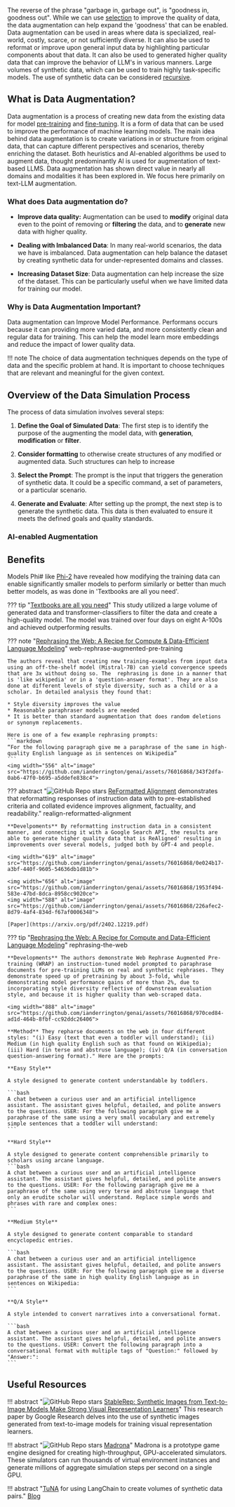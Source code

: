 The reverse of the phrase "garbage in, garbage out", is "goodness in, goodness out". While we can use [selection](../preparation/selection.md) to improve the quality of data, the  data augmentation can help expand the 'goodness' that can be enabled. Data augmentation can be used in areas where data is specialized, real-world, costly, scarce, or not sufficiently diverse. It can also be used to reformat or improve upon general input data by highlighting particular components about that data. It can also be used to generated higher quality data that can improve the behavior of LLM's in various manners. Large volumes of synthetic data, which can be used to train highly task-specific models.  The use of synthetic data can be considered [recursive](../../architectures/training/recursive.md).

## What is Data Augmentation?

Data augmentation is a process of creating new data from the existing data for model [pre-training](../../architectures/training/pre-training.md) and [fine-tuning](../../architectures/training/finetuning.md). It is a form of data that can be used to improve the performance of machine learning models. The main idea behind data augmentation is to create variations in or structure from original data, that can capture different perspectives and scenarios, thereby enriching the dataset. Both heuristics and AI-enabled algorithms be used to augment data, thought predominantly AI is used for augmentation of text-based LLMS. Data augmentation has shown direct value in nearly all domains and modalities it has been explored in. We focus here primarily on text-LLM augmentation. 

### What does Data augmentation do? 

* **Improve data quality:** Augmentation can be used to **modify** original data even to the point of removing or **filtering** the data, and to **generate** new data with higher quality.

* **Dealing with Imbalanced Data**: In many real-world scenarios, the data we have is imbalanced. Data augmentation can help balance the dataset by creating synthetic data for under-represented domains and classes.

* **Increasing Dataset Size**: Data augmentation can help increase the size of the dataset. This can be particularly useful when we have limited data for training our model.

### Why is Data Augmentation Important?

Data augmentation can Improve Model Performance.  Performans occurs because it can providing more varied data, and more consistently clean and regular data for training. This can help the model learn more embeddings and reduce the impact of lower quality data. 

!!! note
    The choice of data augmentation techniques depends on the type of data and the specific problem at hand. It is important to choose techniques that are relevant and meaningful for the given context.


## Overview of the Data Simulation Process

The process of data simulation involves several steps:

1. **Define the Goal of Simulated Data**: The first step is to identify the purpose of the augmenting the model data, with **generation**, **modification** or **filter**. 

2. **Consider formatting** to otherwise create structures of any modified or augmented data. Such structures can help to increase 

3. **Select the Prompt**: The prompt is the input that triggers the generation of synthetic data. It could be a specific command, a set of parameters, or a particular scenario.

4. **Generate and Evaluate**: After setting up the prompt, the next step is to generate the synthetic data. This data is then evaluated to ensure it meets the defined goals and quality standards.


### AI-enabled Augmentation


## Benefits
Models Phi# like [Phi-2](https://huggingface.co/microsoft/phi-2) have revealed how modifying the training data can enable significantly smaller models to perform similarly or better than much better models, as was done in 'Textbooks are all you need'. 


??? tip "[Textbooks are all you need](https://arxiv.org/pdf/2306.11644.pdf)"
    This study utilized a large volume of generated data and transformer-classifiers to filter the data and create a high-quality model. The model was trained over four days on eight A-100s and achieved outperforming results. 
    

??? note "[Rephrasing the Web: A Recipe for Compute & Data-Efficient Language Modeling](https://arxiv.org/pdf/2401.16380.pdf)" web-rephrase-augmented-pre-training

    The authors reveal that creating new training-examples from input data using an off-the-shelf model (Mistral-7B) can yield convergence speeds that are 3x without doing so. The  rephrasing is done in a manner that is 'like wikipedia' or in a 'question-answer format'. They are also done at different levels of style diversity, such as a child or a a scholar. In detailed analysis they found that:
    
    * Style diversity improves the value
    * Reasonable paraphraser models are needed
    * It is better than standard augmentation that does random deletions or synonym replacements.
    
    Here is one of a few example rephrasing prompts: 
    ```markdown
    “For the following paragraph give me a paraphrase of the same in high-quality English language as in sentences on Wikipedia”
    ```
    <img width="556" alt="image" src="https://github.com/ianderrington/genai/assets/76016868/343f2dfa-0ab6-47f0-b695-a5ddefe838c4">


??? abstract "![GitHub Repo stars](https://badgen.net/github/stars/GAIR-NLP/ReAlign) [ReFormatted Alignment](https://github.com/GAIR-NLP/ReAlign) demonstrates that reformatting responses of instruction data with to pre-established criteria and collated evidence improves alignment, factuality, and readability." realign-reformatted-alignment

    **Develpoments** By reformatting instruction data in a consistent manner, and connecting it with a Google Search API, the results are able to generate higher quality data that is ReAligned' resulting in improvements over several models, judged both by GPT-4 and people. 
    
    <img width="619" alt="image" src="https://github.com/ianderrington/genai/assets/76016868/0e024b17-a3bf-440f-9605-54636db1d81b">

    <img width="656" alt="image" src="https://github.com/ianderrington/genai/assets/76016868/1953f494-583e-47bd-8dca-8958cc9020ce">
    <img width="588" alt="image" src="https://github.com/ianderrington/genai/assets/76016868/226afec2-8d79-4af4-834d-f67af0006348">

    [Paper](https://arxiv.org/pdf/2402.12219.pdf)

??? tip "[Rephrasing the Web: A Recipe for Compute and Data-Efficient Language Modeling](https://arxiv.org/html/2401.16380v1)" rephrasing-the-web
    
    **Developments** The authors demonstrate Web Rephrase Augmented Pre-training (WRAP) an instruction-tuned model prompted to paraphrase documents for pre-training LLMs on real and synthetic rephrases. They demonstrate speed up of pretraining by about 3-fold, while demonstrating model performance gains of more than 2%, due to incorporating style diversity reflective of downstream evaluation style, and because it is higher quality than web-scraped data. 
    
    <img width="888" alt="image" src="https://github.com/ianderrington/genai/assets/76016868/970ced84-ad1d-464b-8fbf-cc92ddc26406">

    **Method** They repharse documents on the web in four different styles: "(i) Easy (text that even a toddler will understand); (ii) Medium (in high quality English such as that found on Wikipedia); (iii) Hard (in terse and abstruse language); (iv) Q/A (in conversation question-answering format)." Here are the prompts:

    **Easy Style**
    
    A style designed to generate content understandable by toddlers.
    
    ```bash
    A chat between a curious user and an artificial intelligence assistant. The assistant gives helpful, detailed, and polite answers to the questions. USER: For the following paragraph give me a paraphrase of the same using a very small vocabulary and extremely simple sentences that a toddler will understand:
    ```
    
    **Hard Style**
    
    A style designed to generate content comprehensible primarily to scholars using arcane language.
    ```bash
    A chat between a curious user and an artificial intelligence assistant. The assistant gives helpful, detailed, and polite answers to the questions. USER: For the following paragraph give me a paraphrase of the same using very terse and abstruse language that only an erudite scholar will understand. Replace simple words and phrases with rare and complex ones:
    ```
    
    **Medium Style**
    
    A style designed to generate content comparable to standard encyclopedic entries.
    
    ```bash 
    A chat between a curious user and an artificial intelligence assistant. The assistant gives helpful, detailed, and polite answers to the questions. USER: For the following paragraph give me a diverse paraphrase of the same in high quality English language as in sentences on Wikipedia:
    ```
    
    **Q/A Style**
    
    A style intended to convert narratives into a conversational format.
    
    ```bash
    A chat between a curious user and an artificial intelligence assistant. The assistant gives helpful, detailed, and polite answers to the questions. USER: Convert the following paragraph into a conversational format with multiple tags of "Question:" followed by "Answer:":
    ```




## Useful Resources

!!! abstract "![GitHub Repo stars](https://badgen.net/github/stars/google-research/syn-rep-learn) [StableRep: Synthetic Images from Text-to-Image Models Make Strong Visual Representation Learners](https://github.com/google-research/syn-rep-learn)"
    This research paper by Google Research delves into the use of synthetic images generated from text-to-image models for training visual representation learners.

!!! abstract "![GitHub Repo stars](https://badgen.net/github/stars/shacklettbp/madrona) [Madrona](https://github.com/shacklettbp/madrona)"
    Madrona is a prototype game engine designed for creating high-throughput, GPU-accelerated simulators. These simulators can run thousands of virtual environment instances and generate millions of aggregate simulation steps per second on a single GPU.

!!! abstract "[TuNA](https://replit.com/@olafblitz/tuna-asyncio?v=1&ref=blog.langchain.dev#main.py) for using LangChain to create volumes of synthetic data pairs."
    [Blog](https://blog.langchain.dev/introducing-tuna-a-tool-for-rapidly-generating-synthetic-fine-tuning-datasets/)



